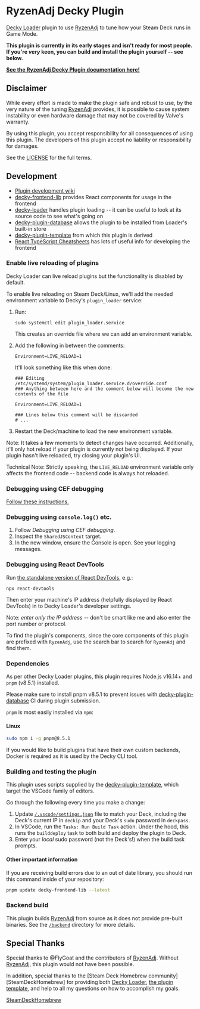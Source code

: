 # RyzenAdj Decky Plugin

[Decky Loader][decky-loader] plugin to use [RyzenAdj] to tune how your Steam Deck runs in Game Mode.

**This plugin is currently in its early stages and isn't ready for most people. If you're _very_ keen, you can build and install the plugin yourself -- see below.**

[**See the RyzenAdj Decky Plugin documentation here!**](https://xanderxaj.github.io/ryzenadj-decky-plugin/)

[decky-loader]: https://github.com/SteamDeckHomebrew/decky-loader
[ryzenadj]: https://github.com/FlyGoat/RyzenAdj

## Disclaimer

While every effort is made to make the plugin safe and robust to use, by the very nature of the tuning [RyzenAdj] provides, it is possible to cause system instability or even hardware damage that may not be covered by Valve's warranty.

By using this plugin, you accept responsibility for all consequences of using this plugin.
The developers of this plugin accept no liability or responsibility for damages.

See the [LICENSE](/LICENSE) for the full terms.

## Development

- [Plugin development wiki](https://wiki.deckbrew.xyz/en/user-guide/home#plugin-development)
- [decky-frontend-lib](https://github.com/SteamDeckHomebrew/decky-frontend-lib) provides React components for usage in the frontend
- [decky-loader] handles plugin loading -- it can be useful to look at its source code to see what's going on
- [decky-plugin-database] allows the plugin to be installed from Loader's built-in store
- [decky-plugin-template] from which this plugin is derived
- [React TypeScript Cheatsheets](https://react-typescript-cheatsheet.netlify.app/) has lots of useful info for developing the frontend

[decky-plugin-database]: https://github.com/SteamDeckHomebrew/decky-plugin-database
[decky-plugin-template]: https://github.com/SteamDeckHomebrew/decky-plugin-template

### Enable live reloading of plugins

Decky Loader can live reload plugins but the functionality is disabled by default.

To enable live reloading on Steam Deck/Linux, we'll add the needed environment variable to Decky's `plugin_loader` service:

1. Run:

   ```shell
   sudo systemctl edit plugin_loader.service
   ```

   This creates an override file where we can add an environment variable.

2. Add the following in between the comments:

   ```shell
   Environment=LIVE_RELOAD=1
   ```

   It'll look something like this when done:

   ```
   ### Editing /etc/systemd/system/plugin_loader.service.d/override.conf
   ### Anything between here and the comment below will become the new contents of the file

   Environment=LIVE_RELOAD=1

   ### Lines below this comment will be discarded
   # ...
   ```

3. Restart the Deck/machine to load the new environment variable.

Note: It takes a few moments to detect changes have occurred.
Additionally, it'll only hot reload if your plugin is currently not being displayed.
If your plugin hasn't live reloaded, try closing your plugin's UI.

Technical Note: Strictly speaking, the `LIVE_RELOAD` environment variable only affects the frontend code -- backend code is always hot reloaded.

### Debugging using CEF debugging

[Follow these instructions.](https://docs.deckthemes.com/CSSLoader/Cef_Debugger/)

### Debugging using `console.log()` etc.

1. Follow _Debugging using CEF debugging_.
2. Inspect the `SharedJSContext` target.
3. In the new window, ensure the Console is open. See your logging messages.

### Debugging using React DevTools

Run [the standalone version of React DevTools](https://github.com/facebook/react/tree/main/packages/react-devtools), e.g.:

```shell
npx react-devtools
```

Then enter your machine's IP address (helpfully displayed by React DevTools) in to Decky Loader's developer settings.

Note: _enter only the IP address_ -- don't be smart like me and also enter the port number or protocol.

To find the plugin's components, since the core components of this plugin are prefixed with `RyzenAdj`, use the search bar to search for `RyzenAdj` and find them.

### Dependencies

As per other Decky Loader plugins, this plugin requires Node.js v16.14+ and `pnpm` (v8.5.1) installed.

Please make sure to install pnpm v8.5.1 to prevent issues with [decky-plugin-database] CI during plugin submission.

`pnpm` is most easily installed via `npm`:

#### Linux

```bash
sudo npm i -g pnpm@8.5.1
```

If you would like to build plugins that have their own custom backends, Docker is required as it is used by the Decky CLI tool.

### Building and testing the plugin

This plugin uses scripts supplied by the [decky-plugin-template], which target the VSCode family of editors.

Go through the following every time you make a change:

1. Update [`/.vscode/settings.json`](/.vscode/settings.json) file to match your Deck, including the Deck's current IP in `deckip` and your Deck's `sudo` password in `deckpass`.
2. In VSCode, run the `Tasks: Run Build Task` action.
   Under the hood, this runs the `builddeploy` task to both build and deploy the plugin to Deck.
3. Enter your _local_ sudo password (not the Deck's!) when the build task prompts.

#### Other important information

If you are receiving build errors due to an out of date library, you should run this command inside of your repository:

```bash
pnpm update decky-frontend-lib --latest
```

### Backend build

This plugin builds [RyzenAdj] from source as it does not provide pre-built binaries.
See the [`/backend`](/backend/) directory for more details.

## Special Thanks

Special thanks to @FlyGoat and the contributors of [RyzenAdj].
Without [RyzenAdj], this plugin would not have been possible.

In addition, special thanks to the [Steam Deck Homebrew community][SteamDeckHomebrew] for providing both [Decky Loader][decky-loader], [the plugin template][decky-plugin-template], and help to all my questions on how to accomplish my goals.

[SteamDeckHomebrew](https://github.com/SteamDeckHomebrew)
